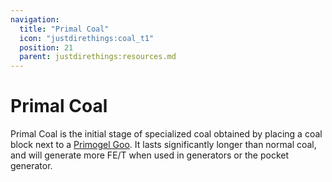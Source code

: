 ```yaml
---
navigation:
  title: "Primal Coal"
  icon: "justdirethings:coal_t1"
  position: 21
  parent: justdirethings:resources.md
---
```


# Primal Coal

Primal Coal is the initial stage of specialized coal obtained by placing a coal block next to a [Primogel Goo](./goo_tier1.md). It lasts significantly longer than normal coal, and will generate more FE/T when used in generators or the pocket generator.

